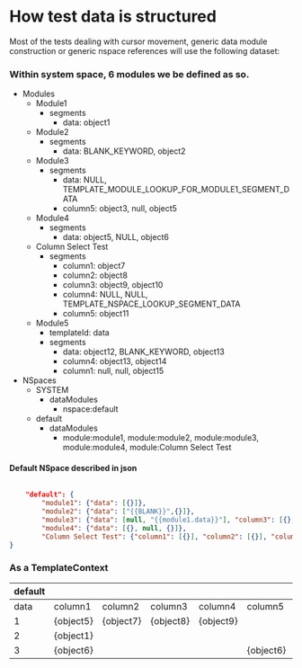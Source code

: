 # How test data is structured

Most of the tests dealing with cursor movement, generic data module construction or generic nspace references will use the following dataset:

### Within system space, 6 modules we be defined as so.

* Modules
  * Module1
    * segments
      * data: object1
  * Module2
    * segments
      * data: BLANK_KEYWORD, object2    
  * Module3
    * segments
      * data: NULL, TEMPLATE_MODULE_LOOKUP_FOR_MODULE1_SEGMENT_DATA
      * column5: object3, null, object5
  * Module4
    * segments
      * data: object5, NULL, object6
  * Column Select Test
    * segments
      * column1: object7
      * column2: object8
      * column3: object9, object10
      * column4: NULL, NULL, TEMPLATE_NSPACE_LOOKUP_SEGMENT_DATA
      * column5: object11
  * Module5
    * templateId: data 
    * segments
      * data: object12, BLANK_KEYWORD, object13
      * column4: object13, object14
      * column1: null, null, object15
* NSpaces
  * SYSTEM
    * dataModules 
      * nspace:default
  * default
    * dataModules
      * module:module1, module:module2, module:module3, module:module4, module:Column Select Test


#### Default NSpace described in json

``` json

    "default": {
        "module1": {"data": [{}]},
        "module2": {"data": ["{{BLANK}}",{}]},
        "module3": {"data": [null, "{{module1.data}}"], "column3": [{}, {}, "{{BLANK}}"], "column5": ["{}", null, "{}"]},
        "module4": {"data": [{}, null, {}]},   
        "Column Select Test": {"column1": [{}], "column2": [{}], "column3": [{}, {}], "column4":[null, null, "{{data}}"], "column5": [{}]}
}

```

### As a TemplateContext


default| | | | | | |
---|---|---|---|---|---|---
 |data|column1|column2|column3|column4|column5
1|{object5}|{object7}|{object8}|{object9}| |{object11}
2|{object1}|
3|{object6}| | | |{object6}|{object4}
